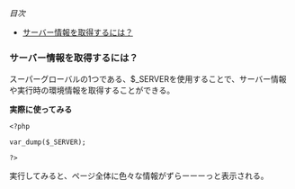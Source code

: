 *目次*
* [サーバー情報を取得するには？](#サーバー情報を取得するには？)

### サーバー情報を取得するには？
スーパーグローバルの1つである、$_SERVERを使用することで、サーバー情報や実行時の環境情報を取得することができる。

**実際に使ってみる**

    <?php

    var_dump($_SERVER);

    ?>

実行してみると、ページ全体に色々な情報がずらーーーっと表示される。
